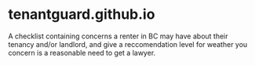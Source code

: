 # tenantguard.github.io
A checklist containing concerns a renter in BC may have about their tenancy and/or landlord, and give a reccomendation level for weather you concern is a reasonable need to get a lawyer.
